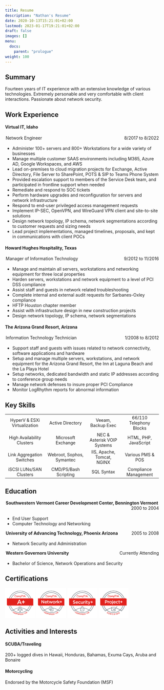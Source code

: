 ```yaml
---
title: Resume
description: "Nathan's Resume"
date: 2020-10-13T15:21:01+02:00
lastmod: 2023-01-17T19:21:01+02:00
draft: false
images: []
menu:
  docs:
    parent: "prologue"
weight: 100
---
```


<style>
table{
   margin: 0px;
}

thead{
   width: inherit;
   display: none;
}

#expand-box {
   width: 100%;
   padding: 0;
   margin: 7px 0 0 0;
}

#expand-box-header {
   margin: 0;
   padding: 0 0 3px 2px;
   overflow: auto;
}

#expand_box_sub_header { clear: both; }

img{
   width: 7em;  
}

figure{
   margin: 0px;
   display: none;
}

figure:hover{
  -webkit-transform: scale(1.1);
  -ms-transform: scale(1.1);
  transform: scale(1.1);
}

</style>

## Summary

Fourteen years of IT experience with an extensive knowledge of various technologies. Extremely personable and very comfortable with client interactions. Passionate about network security. 

## Work Experience

#### Virtual IT, Idaho

<div id="expand-box">
   <div id="expand-box-header">
      <span style="float: left;">Network Engineer</span> 
      <span style="float: right;">8/2017 to 8/2022</span>
   </div>
    <div id="expand_box_sub_header"></div>
</div>

* Administer 100+ servers and 800+ Workstations for a wide variety of businesses
* Manage multiple customer SAAS environments including M365, Azure AD, Google Workspaces, and AWS 
* Lead on-premises to cloud migration projects for Exchange, Active Directory, File Server to SharePoint, POTS & SIP to Teams Phone System 
* Provided escalation support to members of the Service Desk team, and participated in frontline support when needed 
* Remediate and respond to SOC tickets 
* Perform hardware upgrades and reconfiguration for servers and network infrastructure 
* Respond to end-user privileged access management requests 
* Implement IP-SEC, OpenVPN, and WireGuard VPN client and site-to-site solutions 
* Design network topology, IP schema, network segmentations according to customer requests and sizing needs 
* Lead project implementations, managed timelines, proposals, and kept in communications with client POCs 

#### Howard Hughes Hospitality, Texas

<div id="expand-box">
   <div id="expand-box-header">
      <span style="float: left;">Manager of Information Technology</span> 
      <span style="float: right;">9/2012 to 11/2016</span>
   </div>
    <div id="expand_box_sub_header"></div>
</div>

* Manage and maintain all servers, workstations and networking equipment for three local properties
* Harden servers, workstations and network equipment to a level of PCI DSS compliance
* Assist staff and guests in network related troubleshooting
* Complete internal and external audit requests for Sarbanes-Oxley compliance 
* HFTP Houston chapter member
* Assist with infrastructure design in new construction projects
* Design network topology, IP schema, network segmentations


#### The Arizona Grand Resort, Arizona

<div id="expand-box">
   <div id="expand-box-header">
      <span style="float: left;">Information Technology Technician</span> 
      <span style="float: right;">1/2008 to 8/2012</span>
   </div>
    <div id="expand_box_sub_header"></div>
</div>

* Support staff and guests with issues related to network connectivity, software applications and hardware
* Setup and manage multiple servers, workstations, and network equipment for the Arizona Grand Resort, the Inn at Laguna Beach and the La Playa Hotel
* Setup networks, dedicated bandwidth and static IP addresses according to conference group needs
* Manage network defenses to insure proper PCI Compliance 
* Monitor LogRhythm reports for abnormal information

## Key Skills

|   |   |   |   |
| :---: | :---: | :---: | :---: |
| HyperV & ESXi Virtualization | Active Directory | Veeam, Backup Exec | 66/110 Telephony Blocks |
| High Availability Clusters | Microsoft Exchange | NEC & Asterisk VOIP Systems | HTML, PHP, JavaScript |
| Link Aggregation Switches  | Webroot, Sophos, Symantec | IIS, Apache, Tomcat, NGINX | Various PMS & POS |
| iSCSI LUNs/SAN Clusters | CMD/PS/Bash Scripting | SQL Syntax | Compliance Management |

## Education

<div id="expand-box">
   <div id="expand-box-header">
      <span style="float: left;"><b>Southwestern Vermont Career Development Center, Bennington Vermont</b></span> 
      <span style="float: right;">2000 to 2004</span>
   </div>
    <div id="expand_box_sub_header"></div>
</div>

* End User Support
* Computer Technology and Networking


<div id="expand-box">
   <div id="expand-box-header">
      <span style="float: left;"><b>University of Advancing Technology, Phoenix Arizona</b></span> 
      <span style="float: right;">2005 to 2008</span>
   </div>
    <div id="expand_box_sub_header"></div>
</div>

* Network Security and Administration


<div id="expand-box">
   <div id="expand-box-header">
      <span style="float: left;"><b>Western Governors University</b></span> 
      <span style="float: right;">Currently Attending</span>
   </div>
    <div id="expand_box_sub_header"></div>
</div>

* Bachelor of Science, Network Operations and Security

## Certifications
[![CompTIA A+](a+.png)](https://www.credly.com/badges/b6e226f0-48f6-4de8-96d5-69d37edc6a92/public_url)
[![CompTIA Network+](net+.png)](https://www.credly.com/badges/bf84ffb6-afb9-4836-8d47-087ac7bfa60c/public_url)
[![CompTIA Security+](sec+.png)](https://www.credly.com/badges/61f16015-ec0d-4ce4-94f2-7e69d5b1f544/public_url)
[![CompTIA Project+](project+.png)](https://www.credly.com/badges/cf9e6113-e184-4f36-86f6-0e7ecb65bd51/public_url)

## Activities and Interests

#### SCUBA/Traveling
200+ logged dives in Hawaii, Honduras, Bahamas, Exuma Cays, Aruba and Bonaire

#### Motorcycling
Endorsed by the Motorcycle Safety Foundation (MSF)

